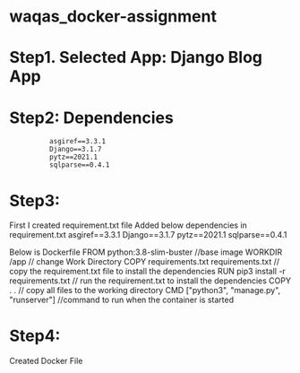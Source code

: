 # waqas_docker-assignment
# Step1. Selected App: Django Blog App

# Step2: Dependencies
              asgiref==3.3.1
              Django==3.1.7
              pytz==2021.1
              sqlparse==0.4.1
# Step3:
First I created requirement.txt file
Added below dependencies in requirement.txt 
      asgiref==3.3.1
      Django==3.1.7
      pytz==2021.1
      sqlparse==0.4.1


Below is Dockerfile
FROM python:3.8-slim-buster           //base image
WORKDIR /app                              // change Work Directory
COPY requirements.txt requirements.txt          // copy the requirement.txt file to install the dependencies 
RUN pip3 install -r requirements.txt               // run the requirement.txt to install the dependencies
COPY . .                                            // copy all files to the working directory
CMD ["python3", "manage.py", "runserver"]            //command to run when the container is started


# Step4:
Created Docker File
